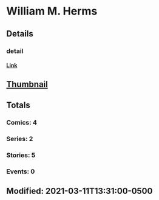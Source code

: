# William M. Herms 
## Details
### detail
#### [Link](http://marvel.com/comics/creators/13856/william_m_herms?utm_campaign=apiRef&utm_source=225578a89fc76f3d20fbffda5d17a88d)
## [Thumbnail](http://i.annihil.us/u/prod/marvel/i/mg/b/40/image_not_available.jpg)
## Totals
### Comics: 4
### Series: 2
### Stories: 5
### Events: 0
## Modified: 2021-03-11T13:31:00-0500